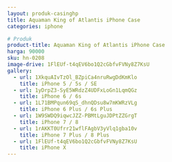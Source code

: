 ```yaml
---
layout: produk-casinghp
title: Aquaman King of Atlantis iPhone Case
categories: iphone

# Produk
product-title: Aquaman King of Atlantis iPhone Case
harga: 90000
sku: hn-0208
image-drive: 1FlEUf-t4qEV6bo1Q2cGbfvFVNy8Z7KsU
gallery:
  - url: 1XkquAIvTzOl_BZpiCa4nruRwgDdKmKlo
    title: iPhone 5 / 5s / SE
  - url: 1yDrpZ3-SyE5WRdzZ4UDFxLoGn1LqmQGz
    title: iPhone 6 / 6s
  - url: 1L71BMPqun69qS_dhnQDsu8w7mKWRzVLg
    title: iPhone 6 Plus / 6s Plus
  - url: 1W9SWDQ9iqwcJZZ-PBMtLguJDPtZZGrgT
    title: iPhone 7 / 8
  - url: 1rAKKT0Ufrr21wflFAgbV3yVlq1gba10v
    title: iPhone 7 Plus / 8 Plus
  - url: 1FlEUf-t4qEV6bo1Q2cGbfvFVNy8Z7KsU
    title: iPhone X
---
```

